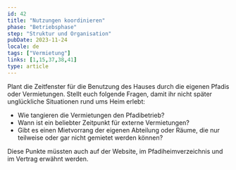 ```yaml
---
id: 42
title: "Nutzungen koordinieren"
phase: "Betriebsphase"
step: "Struktur und Organisation"
pubDate: 2023-11-24
locale: de
tags: ["Vermietung"]
links: [1,15,37,38,41]
type: article
---
```


Plant die Zeitfenster für die Benutzung des Hauses durch die eigenen Pfadis oder Vermietungen. Stellt euch folgende Fragen, damit ihr nicht später unglückliche Situationen rund ums Heim erlebt:

- Wie tangieren die Vermietungen den Pfadibetrieb?
- Wann ist ein beliebter Zeitpunkt für externe Vermietungen?
- Gibt es einen Mietvorrang der eigenen Abteilung oder Räume, die nur teilweise oder gar nicht gemietet werden können?

Diese Punkte müssten auch auf der Website, im Pfadiheimverzeichnis und im Vertrag erwähnt werden.
